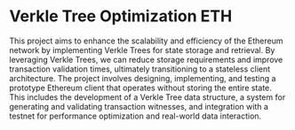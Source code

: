 # Verkle Tree Optimization ETH
This project aims to enhance the scalability and efficiency of the Ethereum network by implementing Verkle Trees for state storage and retrieval. By leveraging Verkle Trees, we can reduce storage requirements and improve transaction validation times, ultimately transitioning to a stateless client architecture. The project involves designing, implementing, and testing a prototype Ethereum client that operates without storing the entire state. This includes the development of a Verkle Tree data structure, a system for generating and validating transaction witnesses, and integration with a testnet for performance optimization and real-world data interaction.
